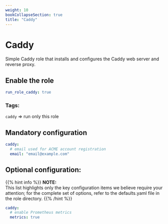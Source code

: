 ```yaml
---
weight: 10
bookCollapseSection: true
title: "Caddy"
---
```


# Caddy

Simple Caddy role that installs and configures the Caddy web server and reverse proxy.

## Enable the role
``` yaml
run_role_caddy: true
```

### Tags:

`caddy` => run only this role

## Mandatory configuration


```yaml
caddy:
  # email used for ACME account registration
  email: "email@example.com"
```

## Optional configuration: 

{{% hint info %}}
**NOTE:**  
This list highlights only the key configuration items we believe require your attention;
for the complete set of options, refer to the defaults.yaml file in the role directory.
{{% /hint %}}

```yaml
caddy:
  # enable Prometheus metrics
  metrics: true

```
